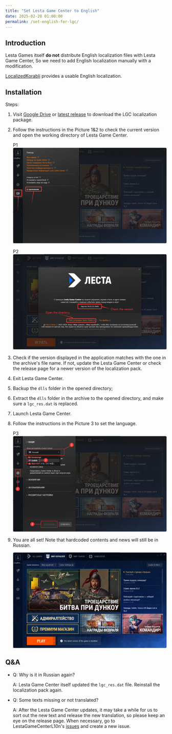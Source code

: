 ```yaml
---
title: "Set Lesta Game Center to English"
date: 2025-02-28 01:00:00
permalink: /set-english-for-lgc/
---
```


## Introduction

Lesta Games itself **do not** distribute English localization files with Lesta Game Center, So we need to add English localization manually with a modification.

[LocalizedKorabli](https://github.com/LocalizedKorabli) provides a usable English localization.

## Installation

Steps:

1. Visit [Google Drive](https://drive.google.com/file/d/1XtSlaVIqykIAi7GhV4IjB4FnMIStIgmZ) or [latest release](https://github.com/LocalizedKorabli/LestaGameCenterL10n/releases/latest) to download the LGC localization package.

2. Follow the instructions in the Picture 1&2 to check the current version and open the working directory of Lesta Game Center.
    
    P1
    ![Picture 1](assets/set-english-for-lgc/1.png)

    P2
    ![Picture 2](assets/set-english-for-lgc/2.png)

3. Check if the version displayed in the application matches with the one in the archive's file name. If not, update the Lesta Game Center or check the release page for a newer version of the localization pack.

4. Exit Lesta Game Center.

5. Backup the `dlls` folder in the opened directory;

6. Extract the `dlls` folder in the archive to the opened directory, and make sure a `lgc_res.dat` is replaced.

7. Launch Lesta Game Center.

8. Follow the instructions in the Picture 3 to set the language.

    P3
    ![Picture 3](assets/set-english-for-lgc/3.png)

9. You are all set! Note that hardcoded contents and news will still be in Russian.

    ![Showcase](assets/set-english-for-lgc/showcase.png)

## Q&A

- Q: Why is it in Russian again?

  A: Lesta Game Center itself updated the `lgc_res.dat` file. Reinstall the localization pack again.
  
- Q: Some texts missing or not translated?

  A: After the Lesta Game Center updates, it may take a while for us to sort out the new text and release the new translation, so please keep an eye on the release page. When necessary, go to LestaGameCenterL10n's [issues](https://github.com/LocalizedKorabli/LestaGameCenterL10n/issues) and create a new issue.